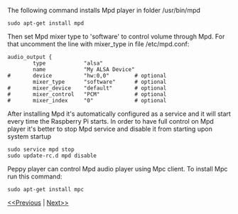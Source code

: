The following command installs Mpd player in folder /usr/bin/mpd
```
sudo apt-get install mpd
```
Then set Mpd mixer type to 'software' to control volume through Mpd. For that uncomment the line with mixer_type in file /etc/mpd.conf:
```
audio_output {
        type            "alsa"
        name            "My ALSA Device"
#       device          "hw:0,0"        # optional
        mixer_type      "software"      # optional
#       mixer_device    "default"       # optional
#       mixer_control   "PCM"           # optional
#       mixer_index     "0"             # optional
```
After installing Mpd it's automatically configured as a service and it will start every time the Raspberry Pi starts. In order to have full control on Mpd player it's better to stop Mpd service and disable it from starting upon system startup
```
sudo service mpd stop
sudo update-rc.d mpd disable
```
Peppy player can control Mpd audio player using Mpc client. To install Mpc run this command:
```
sudo apt-get install mpc
```

[<<Previous](https://github.com/project-owner/Peppy.doc/wiki/Pygame) | [Next>>](https://github.com/project-owner/Peppy.doc/wiki/LIRC)